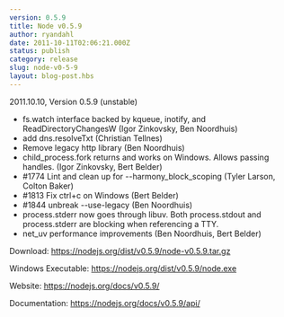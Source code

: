 ```yaml
---
version: 0.5.9
title: Node v0.5.9
author: ryandahl
date: 2011-10-11T02:06:21.000Z
status: publish
category: release
slug: node-v0-5-9
layout: blog-post.hbs
---
```


2011.10.10, Version 0.5.9 (unstable)
<ul><li>fs.watch interface backed by kqueue, inotify, and ReadDirectoryChangesW (Igor Zinkovsky, Ben Noordhuis)</li>
<li>add dns.resolveTxt (Christian Tellnes)</li>
<li>Remove legacy http library (Ben Noordhuis)</li>
<li>child_process.fork returns and works on Windows. Allows passing handles.  (Igor Zinkovsky, Bert Belder)</li>
<li>#1774 Lint and clean up for --harmony_block_scoping (Tyler Larson, Colton Baker)</li>
<li>#1813 Fix ctrl+c on Windows (Bert Belder)</li>
<li>#1844 unbreak --use-legacy (Ben Noordhuis)</li>
<li>process.stderr now goes through libuv. Both process.stdout and process.stderr are blocking when referencing a TTY.</li>
<li>net_uv performance improvements (Ben Noordhuis, Bert Belder)</li></ul>

Download: <a href="https://nodejs.org/dist/v0.5.9/node-v0.5.9.tar.gz">https://nodejs.org/dist/v0.5.9/node-v0.5.9.tar.gz</a>

Windows Executable: <a href="https://nodejs.org/dist/v0.5.9/node.exe">https://nodejs.org/dist/v0.5.9/node.exe</a>

Website: <a href="https://nodejs.org/docs/v0.5.9/">https://nodejs.org/docs/v0.5.9/</a>

Documentation: <a href="https://nodejs.org/docs/v0.5.9/api/">https://nodejs.org/docs/v0.5.9/api/</a>

